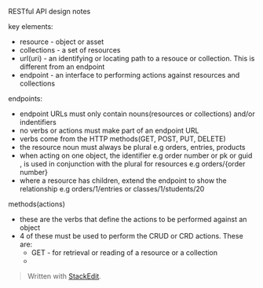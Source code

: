 RESTful API design notes 

key elements:
- resource - object or asset 
- collections - a set of resources 
- url(uri) - an identifying or locating path to a resouce or collection. This is different from an endpoint 
- endpoint - an interface to performing actions against resources and collections

endpoints:
 - endpoint URLs must only contain nouns(resources or collections) and/or indentifiers
 - no verbs or actions must make part of an endpoint URL
 - verbs come from the HTTP methods(GET, POST, PUT, DELETE)
 - the resource noun must always be plural e.g orders, entries, products
 - when acting on one object, the identifier e.g order number or pk or guid , is used in conjunction with the plural for resources e.g orders/{order number}
 - where a resource has children,  extend the endpoint to show the relationship  e.g orders/1/entries or classes/1/students/20
 
 methods(actions)
 - these are the verbs that define the actions to be performed against an object
 - 4 of these must be used to perform the CRUD or CRD actions. These are:
	 - GET - for retrieval or reading of a resource or a collection
	 - 
 




> Written with [StackEdit](https://stackedit.io/).
<!--stackedit_data:
eyJoaXN0b3J5IjpbNzY3NDE3OTYsLTEyNzk0OTcyMDksLTYxOT
M5NjIxLDIxNDE1NjEzNThdfQ==
-->